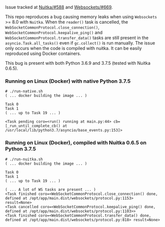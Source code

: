 Issue tracked at [Nuitka/#588](https://github.com/Nuitka/Nuitka/issues/588) and [Websockets/#669](https://github.com/aaugustin/websockets/issues/699).

This repo reproduces a bug causing memory leaks when using `Websockets` >= 8.0 with `Nuitka`. When the `reader()` task is cancelled, the `WebSocketCommonProtocol.close_connection()`, `WebSocketCommonProtocol.keepalive_ping()` and `WebSocketCommonProtocol.transfer_data()` tasks are still present in the `asyncio.Task.all_tasks()` even if `gc.collect()` is run manually. The issue only occurs when the code is compiled with nuitka. It can be easily reproduced using Docker containers.

This bug is present with both Python 3.6.9 and 3.7.5 (tested with Nuitka 0.6.5).

### Running on Linux (Docker) with native Python 3.7.5

```
# ./run-native.sh
( ... docker building the image ... )

Task 0
Task 1
( ... up to Task 19 ... )

<Task pending coro=<run() running at main.py:44> cb=[_run_until_complete_cb() at /usr/local/lib/python3.7/asyncio/base_events.py:153]>
```

### Running on Linux (Docker), compiled with Nuitka 0.6.5 on Python 3.7.5

```
# ./run-nuitka.sh
( ... docker building the image ... )

Task 0
Task 1
( ... up to Task 19 ... )

( ... A lot of WS tasks are present ... )
<Task finished coro=<WebSocketCommonProtocol.close_connection() done, defined at /opt/app/main.dist/websockets/protocol.py:1153> result=None>
<Task cancelled coro=<WebSocketCommonProtocol.keepalive_ping() done, defined at /opt/app/main.dist/websockets/protocol.py:1103>>
<Task finished coro=<WebSocketCommonProtocol.transfer_data() done, defined at /opt/app/main.dist/websockets/protocol.py:818> result=None>
```
